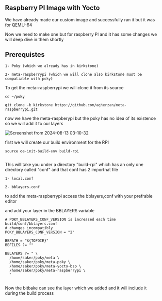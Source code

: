 ## Raspberry PI Image with Yocto

We have already made our custom image and successfully ran it but it was for QEMU-64

Now we need to make one but for raspberry PI and it has some changes we will deep dive in them shortly



## Prerequistes

    1- Poky (which we already has in kirkstone)

    2- meta-raspberrypi (which we will clone also kirkstone must be compatiable with poky)



To get the meta-raspberrypi we will clone it from its source


```
cd ~/poky

git clone -b kirkstone https://github.com/agherzan/meta-raspberrypi.git

```
now we have the meta-raspberypi but the poky has no idea of its existence so we will add it to our layers





![Screenshot from 2024-08-13 03-10-32](https://github.com/user-attachments/assets/3c8713f6-06c0-4002-bec7-25ed4f82d345)



first we will create our build environment for the RPI


```
source oe-init-build-env build-rpi


```


This will take you under a directory "build-rpi" which has an only one directory called "conf" and that conf has 2 importnat file

    1- local.conf

    2- bblayers.conf


to add the meta-raspberrypi access the bblayers,conf with your prefrable editor


and add your layer in the BBLAYERS variable

```
# POKY_BBLAYERS_CONF_VERSION is increased each time build/conf/bblayers.conf
# changes incompatibly
POKY_BBLAYERS_CONF_VERSION = "2"

BBPATH = "${TOPDIR}"
BBFILES ?= ""

BBLAYERS ?= " \
  /home/saker/poky/meta \
  /home/saker/poky/meta-poky \
  /home/saker/poky/meta-yocto-bsp \
  /home/saker/poky/meta-raspberrypi \
  "


```

Now the bitbake can see the layer which we added and it will include it during the build process


